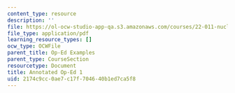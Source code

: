 ```yaml
---
content_type: resource
description: ''
file: https://ol-ocw-studio-app-qa.s3.amazonaws.com/courses/22-011-nuclear-engineering-science-systems-and-society-spring-2020/2174c9cc0ae7c17f704640b1ed7ca5f8_MIT22_011S20_Anno_Op_Ed_1.pdf
file_type: application/pdf
learning_resource_types: []
ocw_type: OCWFile
parent_title: Op-Ed Examples
parent_type: CourseSection
resourcetype: Document
title: Annotated Op-Ed 1
uid: 2174c9cc-0ae7-c17f-7046-40b1ed7ca5f8
---
```

